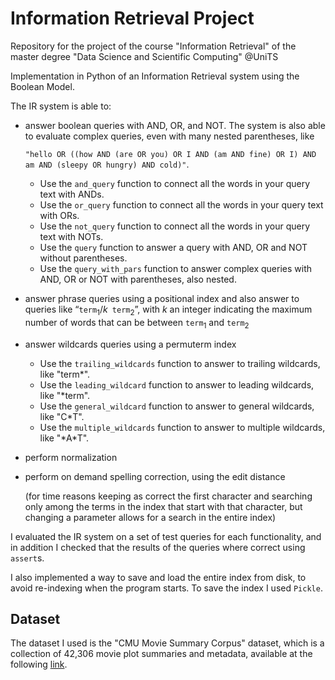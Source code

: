 # Information Retrieval Project
Repository for the project of the course "Information Retrieval" of the master degree "Data Science and Scientific Computing" @UniTS

Implementation in Python of an Information Retrieval system using the Boolean Model.

The IR system is able to:

- answer boolean queries with AND, OR, and NOT. The system is also able to evaluate complex queries, even with many nested parentheses, like

  `"hello OR ((how AND (are OR you) OR I AND (am AND fine) OR I) AND am AND (sleepy OR hungry) AND cold)"`.

  - Use the `and_query` function to connect all the words in your query text with ANDs.
  - Use the `or_query` function to connect all the words in your query text with ORs.
  - Use the `not_query` function to connect all the words in your query text with NOTs.
  - Use the `query` function to answer a query with AND, OR and NOT without parentheses.
  - Use the `query_with_pars` function to answer complex queries with AND, OR or NOT with parentheses, also nested.

- answer phrase queries using a positional index and also answer to queries like “$\texttt{term}_1 /k \texttt{ term}_2$”, with $k$ an integer indicating the maximum number of words that can be between $\texttt{term}_1$ and $\texttt{term}_2$

- answer wildcards queries using a permuterm index

  - Use the `trailing_wildcards` function to answer to trailing wildcards, like "term\*".
  - Use the `leading_wildcard` function to answer to leading wildcards, like "\*term".
  - Use the `general_wildcard` function to answer to general wildcards, like "C\*T".
  - Use the `multiple_wildcards` function to answer to multiple wildcards, like "\*A\*T".

- perform normalization

- perform on demand spelling correction, using the edit distance

  (for time reasons keeping as correct the first character and searching only among the terms in the index that start with that character, but changing a parameter allows for a search in the entire index)

I evaluated the IR system on a set of test queries for each functionality, and in addition I checked that the results of the queries where correct using `assert`s.

I also implemented a way to save and load the entire index from disk, to avoid re-indexing when the program starts. To save the index I used `Pickle`.



## Dataset

The dataset I used is the "CMU Movie Summary Corpus" dataset, which is a collection of 42,306 movie plot summaries and metadata, available at the following [link](http://www.cs.cmu.edu/~ark/personas).